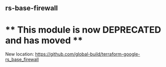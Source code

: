 ## rs-base-firewall


# ** This module is now DEPRECATED and has moved **

New location: https://github.com/global-build/terraform-google-rs_base_firewall